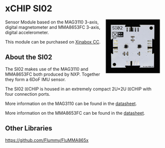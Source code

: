# xCHIP SI02
<img src="extras/SI02 V0.5.0.JPG" width="35%" height="auto" align="right">
Sensor Module based on the MAG3110 3-axis, digital magnetometer and  MMA8653FC 3-axis, digital accelerometer.

This module can be purchased on [Xinabox CC](https://xinabox.cc/products/SI02/).

## About the SI02
The SI02 makes use of the MAG3110 and MMA8653FC both produced by NXP. Together they form a 6DoF IMU sensor.


The SI02 ☒CHIP is housed in an extremely compact 2U×2U ☒CHIP with four connection ports.

More information on the MAG3110 can be found in the [datasheet](https://media.digikey.com/pdf/Data%20Sheets/NXP%20PDFs/MAG3110.pdf).

More information on the MMA8653FC can be found in the [datasheet](http://cache.freescale.com/files/sensors/doc/data_sheet/MMA8653FC.pdf).

## Other Libraries
https://github.com/Flummy/FluMMA865x
